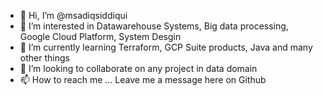 - 👋 Hi, I’m @msadiqsiddiqui
- 👀 I’m interested in Datawarehouse Systems, Big data processing, Google Cloud Platform, System Desgin
- 🌱 I’m currently learning Terraform, GCP Suite products, Java and many other things
- 💞️ I’m looking to collaborate on any project in data domain
- 📫 How to reach me ... Leave me a message here on Github

<!---
msadiqsiddiqui/msadiqsiddiqui is a ✨ special ✨ repository because its `README.md` (this file) appears on your GitHub profile.
You can click the Preview link to take a look at your changes.
--->
